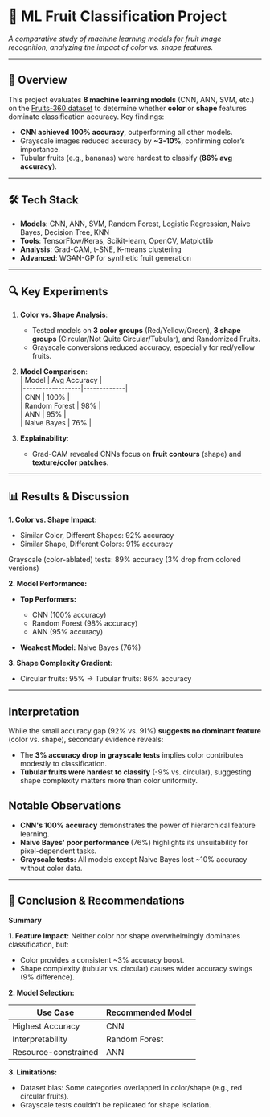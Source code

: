 # 🍎 ML Fruit Classification Project  
*A comparative study of machine learning models for fruit image recognition, analyzing the impact of color vs. shape features.*  

---

## 📌 Overview  
This project evaluates **8 machine learning models** (CNN, ANN, SVM, etc.) on the [Fruits-360 dataset](https://www.kaggle.com/datasets/moltean/fruits) to determine whether **color** or **shape** features dominate classification accuracy. Key findings:  
- **CNN achieved 100% accuracy**, outperforming all other models.  
- Grayscale images reduced accuracy by **~3-10%**, confirming color’s importance.  
- Tubular fruits (e.g., bananas) were hardest to classify (**86% avg accuracy**).  

---

## 🛠️ Tech Stack  
- **Models**: CNN, ANN, SVM, Random Forest, Logistic Regression, Naive Bayes, Decision Tree, KNN  
- **Tools**: TensorFlow/Keras, Scikit-learn, OpenCV, Matplotlib  
- **Analysis**: Grad-CAM, t-SNE, K-means clustering  
- **Advanced**: WGAN-GP for synthetic fruit generation

---

## 🔍 Key Experiments  
1. **Color vs. Shape Analysis**:  
   - Tested models on **3 color groups** (Red/Yellow/Green), **3 shape groups** (Circular/Not Quite Circular/Tubular), and Randomized Fruits.  
   - Grayscale conversions reduced accuracy, especially for red/yellow fruits.  

2. **Model Comparison**:  
   | Model            | Avg Accuracy |  
   |------------------|-------------|  
   | CNN              | 100%        |  
   | Random Forest    | 98%         |  
   | ANN              | 95%         |  
   | Naive Bayes      | 76%         |  

3. **Explainability**:  
   - Grad-CAM revealed CNNs focus on **fruit contours** (shape) and **texture/color patches**.  

---

## 📊 Results & Discussion

**1. Color vs. Shape Impact:**

  - Similar Color, Different Shapes: 92% accuracy
  - Similar Shape, Different Colors: 91% accuracy

Grayscale (color-ablated) tests: 89% accuracy (3% drop from colored versions)

**2. Model Performance:**
  - **Top Performers:**
    - CNN (100% accuracy)
    - Random Forest (98% accuracy)
    - ANN (95% accuracy)

  - **Weakest Model:** Naive Bayes (76%)

**3. Shape Complexity Gradient:**
  - Circular fruits: 95% → Tubular fruits: 86% accuracy
---

 ## Interpretation
While the small accuracy gap (92% vs. 91%) **suggests no dominant feature** (color vs. shape), secondary evidence reveals:
  - The **3% accuracy drop in grayscale tests** implies color contributes modestly to classification.
  - **Tubular fruits were hardest to classify** (-9% vs. circular), suggesting shape complexity matters more than color uniformity.

 ## Notable Observations
  - **CNN's 100% accuracy** demonstrates the power of hierarchical feature learning.
  - **Naive Bayes' poor performance** (76%) highlights its unsuitability for pixel-dependent tasks.
  - **Grayscale tests:** All models except Naive Bayes lost ~10% accuracy without color data.

---

## 🎯 Conclusion & Recommendations
**Summary**

**1. Feature Impact:**
Neither color nor shape overwhelmingly dominates classification, but:
  - Color provides a consistent ~3% accuracy boost.
  - Shape complexity (tubular vs. circular) causes wider accuracy swings (9% difference).

**2. Model Selection:**

   | Use Case             | Recommended Model |  
   |----------------------|-------------------|  
   | Highest Accuracy     | CNN               |  
   | Interpretability     | Random Forest     |  
   | Resource-constrained | ANN               |  
   
**3. Limitations:**

  - Dataset bias: Some categories overlapped in color/shape (e.g., red circular fruits).
  - Grayscale tests couldn't be replicated for shape isolation.
